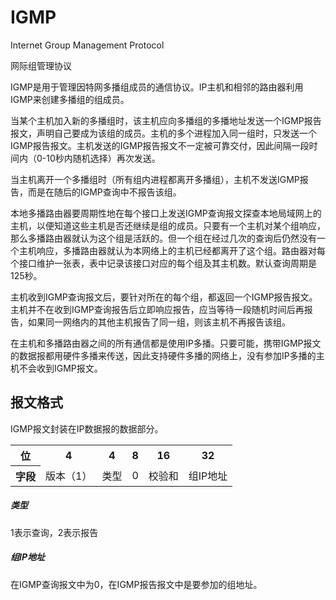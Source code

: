 # IGMP

Internet Group Management Protocol

网际组管理协议

IGMP是用于管理因特网多播组成员的通信协议。IP主机和相邻的路由器利用IGMP来创建多播组的组成员。

当某个主机加入新的多播组时，该主机应向多播组的多播地址发送一个IGMP报告报文，声明自己要成为该组的成员。主机的多个进程加入同一组时，只发送一个IGMP报告报文。主机发送的IGMP报告报文不一定被可靠交付，因此间隔一段时间内（0-10秒内随机选择）再次发送。

当主机离开一个多播组时（所有组内进程都离开多播组），主机不发送IGMP报告，而是在随后的IGMP查询中不报告该组。

本地多播路由器要周期性地在每个接口上发送IGMP查询报文探查本地局域网上的主机，以便知道这些主机是否还继续是组的成员。只要有一个主机对某个组响应，那么多播路由器就认为这个组是活跃的。但一个组在经过几次的查询后仍然没有一个主机响应，多播路由器就认为本网络上的主机已经都离开了这个组。路由器对每个接口维护一张表，表中记录该接口对应的每个组及其主机数。默认查询周期是125秒。

主机收到IGMP查询报文后，要针对所在的每个组，都返回一个IGMP报告报文。主机并不在收到IGMP查询报告后立即响应报告，应当等待一段随机时间后再报告，如果同一网络内的其他主机报告了同一组，则该主机不再报告该组。

在主机和多播路由器之间的所有通信都是使用IP多播。只要可能，携带IGMP报文的数据报都用硬件多播来传送，因此支持硬件多播的网络上，没有参加IP多播的主机不会收到IGMP报文。

## 报文格式

IGMP报文封装在IP数据报的数据部分。

<table>
	<tr>
		<th>位</th>
		<th>4</th>
		<th>4</th>
		<th>8</th>
		<th>16</th>
		<th>32</th>
	</tr>
	<tr>
		<th>字段</th>
		<td>版本（1）</td>
		<td>类型</td>
		<td>0</td>
		<td>校验和</td>
		<td>组IP地址</td>
	</tr>
</table>
	
##### 类型	

1表示查询，2表示报告

##### 组IP地址	

在IGMP查询报文中为0，在IGMP报告报文中是要参加的组地址。